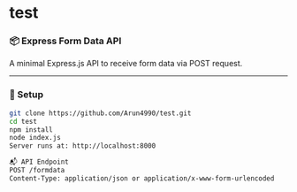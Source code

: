 # test
### 📦 Express Form Data API

A minimal Express.js API to receive form data via POST request.

---

### 🚀 Setup

```bash
git clone https://github.com/Arun4990/test.git
cd test
npm install
node index.js
Server runs at: http://localhost:8000

📬 API Endpoint
POST /formdata
Content-Type: application/json or application/x-www-form-urlencoded

